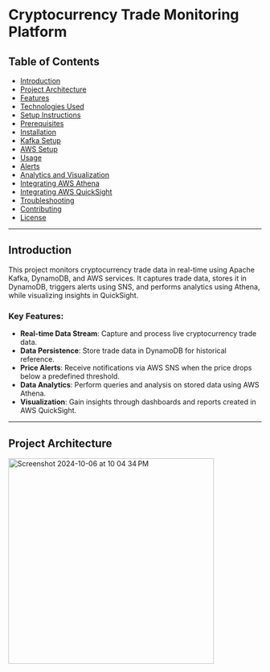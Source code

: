 # Cryptocurrency Trade Monitoring Platform

## Table of Contents
- [Introduction](#introduction)
- [Project Architecture](#project-architecture)
- [Features](#features)
- [Technologies Used](#technologies-used)
- [Setup Instructions](#setup-instructions)
- [Prerequisites](#prerequisites)
- [Installation](#installation)
- [Kafka Setup](#kafka-setup)
- [AWS Setup](#aws-setup)
- [Usage](#usage)
- [Alerts](#alerts)
- [Analytics and Visualization](#analytics-and-visualization)
- [Integrating AWS Athena](#integrating-aws-athena)
- [Integrating AWS QuickSight](#integrating-aws-quicksight)
- [Troubleshooting](#troubleshooting)
- [Contributing](#contributing)
- [License](#license)

---

## Introduction

This project monitors cryptocurrency trade data in real-time using Apache Kafka, DynamoDB, and AWS services. It captures trade data, stores it in DynamoDB, triggers alerts using SNS, and performs analytics using Athena, while visualizing insights in QuickSight.

### Key Features:
- **Real-time Data Stream**: Capture and process live cryptocurrency trade data.
- **Data Persistence**: Store trade data in DynamoDB for historical reference.
- **Price Alerts**: Receive notifications via AWS SNS when the price drops below a predefined threshold.
- **Data Analytics**: Perform queries and analysis on stored data using AWS Athena.
- **Visualization**: Gain insights through dashboards and reports created in AWS QuickSight.

---

## Project Architecture

<img width="409" alt="Screenshot 2024-10-06 at 10 04 34 PM" src="https://github.com/user-attachments/assets/6d3a89a5-7241-40b1-b68e-ef6fd53c0c19">


